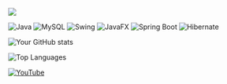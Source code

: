 ![](https://komarev.com/ghpvc/?username=renboy1222&color=green)

![Java](https://img.shields.io/badge/Java-ED8B00?style=for-the-badge&logo=java&logoColor=white)
![MySQL](https://img.shields.io/badge/MySQL-4479A1?style=for-the-badge&logo=mysql&logoColor=white)
![Swing](https://img.shields.io/badge/Swing-4682B4?style=for-the-badge&logo=java&logoColor=white)
![JavaFX](https://img.shields.io/badge/JavaFx-4682B4?style=for-the-badge&logo=java&logoColor=white)
![Spring Boot](https://img.shields.io/badge/SpringBoot-4682B4?style=for-the-badge&logo=java&logoColor=white)
![Hibernate](https://img.shields.io/badge/Hibernate-4682B4?style=for-the-badge&logo=java&logoColor=white)


![Your GitHub stats](https://github-readme-stats.vercel.app/api?username=renboy1222&show_icons=true&theme=radical)

![Top Languages](https://github-readme-stats.vercel.app/api/top-langs/?username=renboy1222&layout=compact&theme=radical)

[![YouTube](https://img.shields.io/badge/LinkedIn-blue?style=flat&logo=linkedin)](https://www.youtube.com/@javaprogrammingwithaldrin6583)



